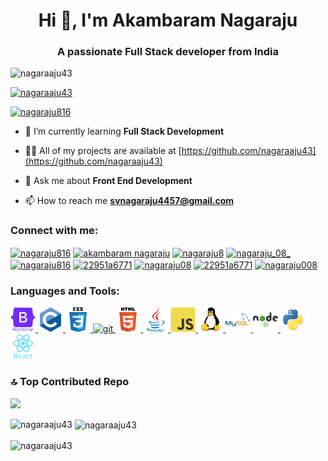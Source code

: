 
<h1 align="center">Hi 👋, I'm Akambaram Nagaraju</h1>
<h3 align="center">A passionate Full Stack developer from India</h3>

<p align="left"> <img src="https://komarev.com/ghpvc/?username=nagaraaju43&label=Profile%20views&color=0e75b6&style=flat" alt="nagaraaju43" /> </p>

<p align="left"> <a href="https://github.com/ryo-ma/github-profile-trophy"><img src="https://github-profile-trophy.vercel.app/?username=nagaraaju43" alt="nagaraaju43" /></a> </p>

<p align="left"> <a href="https://twitter.com/nagaraju816" target="blank"><img src="https://img.shields.io/twitter/follow/nagaraju816?logo=twitter&style=for-the-badge" alt="nagaraju816" /></a> </p>

- 🌱 I’m currently learning **Full Stack Development**

- 👨‍💻 All of my projects are available at [https://github.com/nagaraaju43](https://github.com/nagaraaju43)

- 💬 Ask me about **Front End Development**

- 📫 How to reach me **svnagaraju4457@gmail.com**

<h3 align="left">Connect with me:</h3>
<p align="left">
<a href="https://twitter.com/nagaraju816" target="blank"><img align="center" src="https://raw.githubusercontent.com/rahuldkjain/github-profile-readme-generator/master/src/images/icons/Social/twitter.svg" alt="nagaraju816" height="30" width="40" /></a>
<a href="https://linkedin.com/in/akambaram nagaraju" target="blank"><img align="center" src="https://raw.githubusercontent.com/rahuldkjain/github-profile-readme-generator/master/src/images/icons/Social/linked-in-alt.svg" alt="akambaram nagaraju" height="30" width="40" /></a>
<a href="https://kaggle.com/nagaraju8" target="blank"><img align="center" src="https://raw.githubusercontent.com/rahuldkjain/github-profile-readme-generator/master/src/images/icons/Social/kaggle.svg" alt="nagaraju8" height="30" width="40" /></a>
<a href="https://instagram.com/nagaraju_08_" target="blank"><img align="center" src="https://raw.githubusercontent.com/rahuldkjain/github-profile-readme-generator/master/src/images/icons/Social/instagram.svg" alt="nagaraju_08_" height="30" width="40" /></a>
<a href="https://www.codechef.com/users/nagaraju816" target="blank"><img align="center" src="https://cdn.jsdelivr.net/npm/simple-icons@3.1.0/icons/codechef.svg" alt="nagaraju816" height="30" width="40" /></a>
<a href="https://www.hackerrank.com/22951a6771" target="blank"><img align="center" src="https://raw.githubusercontent.com/rahuldkjain/github-profile-readme-generator/master/src/images/icons/Social/hackerrank.svg" alt="22951a6771" height="30" width="40" /></a>
<a href="https://codeforces.com/profile/nagaraju08" target="blank"><img align="center" src="https://raw.githubusercontent.com/rahuldkjain/github-profile-readme-generator/master/src/images/icons/Social/codeforces.svg" alt="nagaraju08" height="30" width="40" /></a>
<a href="https://www.leetcode.com/22951a6771" target="blank"><img align="center" src="https://raw.githubusercontent.com/rahuldkjain/github-profile-readme-generator/master/src/images/icons/Social/leet-code.svg" alt="22951a6771" height="30" width="40" /></a>
<a href="https://auth.geeksforgeeks.org/user/nagaraju008" target="blank"><img align="center" src="https://raw.githubusercontent.com/rahuldkjain/github-profile-readme-generator/master/src/images/icons/Social/geeks-for-geeks.svg" alt="nagaraju008" height="30" width="40" /></a>
</p>

<h3 align="left">Languages and Tools:</h3>
<p align="left"> <a href="https://getbootstrap.com" target="_blank" rel="noreferrer"> <img src="https://raw.githubusercontent.com/devicons/devicon/master/icons/bootstrap/bootstrap-plain-wordmark.svg" alt="bootstrap" width="40" height="40"/> </a> <a href="https://www.cprogramming.com/" target="_blank" rel="noreferrer"> <img src="https://raw.githubusercontent.com/devicons/devicon/master/icons/c/c-original.svg" alt="c" width="40" height="40"/> </a> <a href="https://www.w3schools.com/css/" target="_blank" rel="noreferrer"> <img src="https://raw.githubusercontent.com/devicons/devicon/master/icons/css3/css3-original-wordmark.svg" alt="css3" width="40" height="40"/> </a> <a href="https://git-scm.com/" target="_blank" rel="noreferrer"> <img src="https://www.vectorlogo.zone/logos/git-scm/git-scm-icon.svg" alt="git" width="40" height="40"/> </a> <a href="https://www.w3.org/html/" target="_blank" rel="noreferrer"> <img src="https://raw.githubusercontent.com/devicons/devicon/master/icons/html5/html5-original-wordmark.svg" alt="html5" width="40" height="40"/> </a> <a href="https://www.java.com" target="_blank" rel="noreferrer"> <img src="https://raw.githubusercontent.com/devicons/devicon/master/icons/java/java-original.svg" alt="java" width="40" height="40"/> </a> <a href="https://developer.mozilla.org/en-US/docs/Web/JavaScript" target="_blank" rel="noreferrer"> <img src="https://raw.githubusercontent.com/devicons/devicon/master/icons/javascript/javascript-original.svg" alt="javascript" width="40" height="40"/> </a> <a href="https://www.linux.org/" target="_blank" rel="noreferrer"> <img src="https://raw.githubusercontent.com/devicons/devicon/master/icons/linux/linux-original.svg" alt="linux" width="40" height="40"/> </a> <a href="https://www.mysql.com/" target="_blank" rel="noreferrer"> <img src="https://raw.githubusercontent.com/devicons/devicon/master/icons/mysql/mysql-original-wordmark.svg" alt="mysql" width="40" height="40"/> </a> <a href="https://nodejs.org" target="_blank" rel="noreferrer"> <img src="https://raw.githubusercontent.com/devicons/devicon/master/icons/nodejs/nodejs-original-wordmark.svg" alt="nodejs" width="40" height="40"/> </a> <a href="https://www.python.org" target="_blank" rel="noreferrer"> <img src="https://raw.githubusercontent.com/devicons/devicon/master/icons/python/python-original.svg" alt="python" width="40" height="40"/> </a> <a href="https://reactjs.org/" target="_blank" rel="noreferrer"> <img src="https://raw.githubusercontent.com/devicons/devicon/master/icons/react/react-original-wordmark.svg" alt="react" width="40" height="40"/> </a> </p>

### 🔝 Top Contributed Repo
![](https://github-contributor-stats.vercel.app/api?username=nagaraaju43&limit=5&theme=flat&combine_all_yearly_contributions=true)

<p><img align="left" src="https://github-readme-stats.vercel.app/api/top-langs?username=nagaraaju43&show_icons=true&locale=en&layout=compact" alt="nagaraaju43" /></p>

<p>&nbsp;<img align="center" src="https://github-readme-stats.vercel.app/api?username=nagaraaju43&show_icons=true&locale=en" alt="nagaraaju43" /></p>

<p><img align="center" src="https://github-readme-streak-stats.herokuapp.com/?user=nagaraaju43&" alt="nagaraaju43" /></p>
